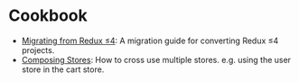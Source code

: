 # Cookbook

- [Migrating from Redux ≤4](./migration-redux.md): A migration guide for converting Redux ≤4 projects.
- [Composing Stores](./composing-stores.md): How to cross use multiple stores. e.g. using the user store in the cart store.
